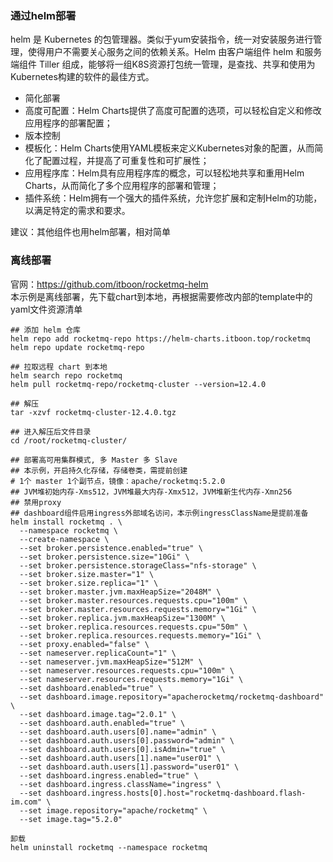 ### 通过helm部署
helm 是 Kubernetes 的包管理器。类似于yum安装指令，统一对安装服务进行管理，使得用户不需要关心服务之间的依赖关系。Helm 由客户端组件 helm 和服务端组件 Tiller 组成，能够将一组K8S资源打包统一管理，是查找、共享和使用为Kubernetes构建的软件的最佳方式。

- 简化部署
- 高度可配置：Helm Charts提供了高度可配置的选项，可以轻松自定义和修改应用程序的部署配置；
- 版本控制
- 模板化：Helm Charts使用YAML模板来定义Kubernetes对象的配置，从而简化了配置过程，并提高了可重复性和可扩展性；
- 应用程序库：Helm具有应用程序库的概念，可以轻松地共享和重用Helm Charts，从而简化了多个应用程序的部署和管理；
- 插件系统：Helm拥有一个强大的插件系统，允许您扩展和定制Helm的功能，以满足特定的需求和要求。


建议：其他组件也用helm部署，相对简单

### 离线部署
官网：https://github.com/itboon/rocketmq-helm  
本示例是离线部署，先下载chart到本地，再根据需要修改内部的template中的yaml文件资源清单
```shell
## 添加 helm 仓库
helm repo add rocketmq-repo https://helm-charts.itboon.top/rocketmq
helm repo update rocketmq-repo

## 拉取远程 chart 到本地
helm search repo rocketmq
helm pull rocketmq-repo/rocketmq-cluster --version=12.4.0

## 解压
tar -xzvf rocketmq-cluster-12.4.0.tgz

## 进入解压后文件目录
cd /root/rocketmq-cluster/ 
```

```shell
## 部署高可用集群模式, 多 Master 多 Slave
## 本示例，开启持久化存储，存储卷类，需提前创建
# 1个 master 1个副节点，镜像：apache/rocketmq:5.2.0
## JVM堆初始内存-Xms512，JVM堆最大内存-Xmx512，JVM堆新生代内存-Xmn256
## 禁用proxy
## dashboard组件启用ingress外部域名访问，本示例ingressClassName是提前准备
helm install rocketmq . \
  --namespace rocketmq \
  --create-namespace \
  --set broker.persistence.enabled="true" \
  --set broker.persistence.size="10Gi" \
  --set broker.persistence.storageClass="nfs-storage" \
  --set broker.size.master="1" \
  --set broker.size.replica="1" \
  --set broker.master.jvm.maxHeapSize="2048M" \
  --set broker.master.resources.requests.cpu="100m" \
  --set broker.master.resources.requests.memory="1Gi" \
  --set broker.replica.jvm.maxHeapSize="1300M" \
  --set broker.replica.resources.requests.cpu="50m" \
  --set broker.replica.resources.requests.memory="1Gi" \
  --set proxy.enabled="false" \
  --set nameserver.replicaCount="1" \
  --set nameserver.jvm.maxHeapSize="512M" \
  --set nameserver.resources.requests.cpu="100m" \
  --set nameserver.resources.requests.memory="1Gi" \
  --set dashboard.enabled="true" \
  --set dashboard.image.repository="apacherocketmq/rocketmq-dashboard" \
  --set dashboard.image.tag="2.0.1" \
  --set dashboard.auth.enabled="true" \
  --set dashboard.auth.users[0].name="admin" \
  --set dashboard.auth.users[0].password="admin" \
  --set dashboard.auth.users[0].isAdmin="true" \
  --set dashboard.auth.users[1].name="user01" \
  --set dashboard.auth.users[1].password="user01" \
  --set dashboard.ingress.enabled="true" \
  --set dashboard.ingress.className="ingress" \
  --set dashboard.ingress.hosts[0].host="rocketmq-dashboard.flash-im.com" \
  --set image.repository="apache/rocketmq" \
  --set image.tag="5.2.0"
```

```shell
卸载
helm uninstall rocketmq --namespace rocketmq
```

